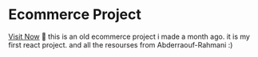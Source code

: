 # Ecommerce Project
[Visit Now](https://7571adad.gym-web-1bm.pages.dev/) 🚀
this is an old ecommerce project i made a month ago. it is my first react project. and all the resourses from Abderraouf-Rahmani  :)
